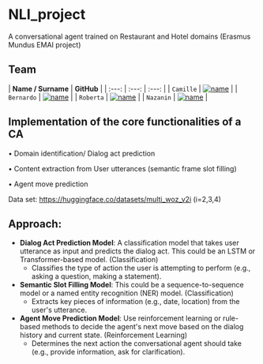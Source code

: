 # NLI_project
A conversational agent trained on Restaurant and Hotel domains (Erasmus Mundus EMAI project)

## Team

| **Name / Surname** | **GitHub** |
| :---: | :---: | :---: |
| `Camille` | [![name](https://github.com/b-rbmp/NexxGate/blob/main/docs/logos/github.png)](https://github.com/CLendering) |
| `Bernardo` | [![name](https://github.com/b-rbmp/NexxGate/blob/main/docs/logos/github.png)](https://github.com/b-rbmp) |
| `Roberta` | [![name](https://github.com/b-rbmp/NexxGate/blob/main/docs/logos/github.png)](https://github.com/RobCTs) |
| `Nazanin` | [![name](https://github.com/b-rbmp/NexxGate/blob/main/docs/logos/github.png)](https://github.com/Naominickels) |


## Implementation of the core functionalities of a CA
  • Domain identification/ Dialog act prediction

  • Content extraction from User utterances (semantic frame slot filling)

  • Agent move prediction

Data set: https://huggingface.co/datasets/multi_woz_v2i (i=2,3,4)


## Approach:
  - **Dialog Act Prediction Model**: A classification model that takes user utterance as input and predicts the dialog act. This could be an LSTM or Transformer-based model. (Classification)
    - Classifies the type of action the user is attempting to perform (e.g., asking a question, making a statement).    
  - **Semantic Slot Filling Model**: This could be a sequence-to-sequence model or a named entity recognition (NER) model. (Classification)
    - Extracts key pieces of information (e.g., date, location) from the user's utterance.
  - **Agent Move Prediction Model**: Use reinforcement learning or rule-based methods to decide the agent's next move based on the dialog history and current state. (Reinforcement Learning)
    - Determines the next action the conversational agent should take (e.g., provide information, ask for clarification).     
